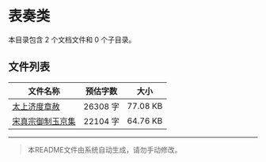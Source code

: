 # 表奏类

本目录包含 2 个文档文件和 0 个子目录。

## 文件列表

| 文件名称 | 预估字数 | 大小 |
|---------|---------|------|
| [太上济度章赦](道藏/正统道藏洞真部/表奏类/太上济度章赦.md) | 26308 字 | 77.08 KB |
| [宋真宗御制玉京集](道藏/正统道藏洞真部/表奏类/宋真宗御制玉京集.md) | 22104 字 | 64.76 KB |

---

> 本README文件由系统自动生成，请勿手动修改。
